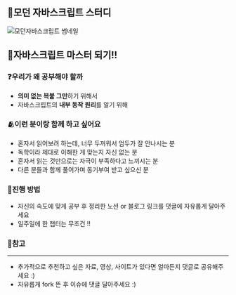 ## 🦎모던  자바스크립트 스터디
![모던자바스크립트 썸네일](https://user-images.githubusercontent.com/101804857/183249087-af6d3949-2eb6-4f83-80e3-1d212ad06dc7.png)


##  🥇자바스크립트 마스터 되기!!
### ❓우리가 왜 공부해야 할까
- **의미 없는 복붙 그만**하기 위해서
- 자바스크립트의 **내부 동작 원리**를 알기 위해

### 🫂이런 분이랑 함께 하고 싶어요
- 혼자서 읽어보려 하는데, 너무 두꺼워서 엄두가 잘 안나시는 분
- 독학이라 제대로 이해한 게 맞는지 자신 없는 분
- 혼자서 읽는 것만으로는 자극이 부족하다고 느끼시는 분
- 다른 분들과 함께 풀어가며 동기부여 받고 싶으신 분

### 📝진행 방법
- 자신의 속도에 맞게 공부 후 정리한 노션 or 블로그 링크를 댓글에 자유롭게 달아주세요
- 일주일에 한 챕터는 무조건 !!

### 🔔참고
---
- 추가적으로 추천하고 싶은 자료, 영상, 사이트가 있다면 얼마든지 댓글로 공유해주세요 :)
- 자유롭게 fork 뜬 후 이슈에 댓글 달아주세요 :)
